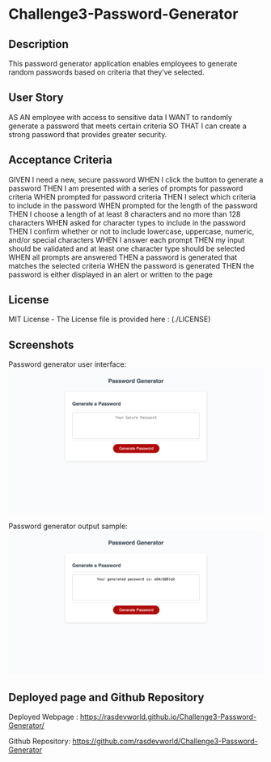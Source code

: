 # Challenge3-Password-Generator

## Description

This password generator application enables employees to generate random passwords based on criteria that they’ve selected.

## User Story

AS AN employee with access to sensitive data
I WANT to randomly generate a password that meets certain criteria
SO THAT I can create a strong password that provides greater security.

## Acceptance Criteria

GIVEN I need a new, secure password
WHEN I click the button to generate a password
THEN I am presented with a series of prompts for password criteria
WHEN prompted for password criteria
THEN I select which criteria to include in the password
WHEN prompted for the length of the password
THEN I choose a length of at least 8 characters and no more than 128 characters
WHEN asked for character types to include in the password
THEN I confirm whether or not to include lowercase, uppercase, numeric, and/or special characters
WHEN I answer each prompt
THEN my input should be validated and at least one character type should be selected
WHEN all prompts are answered
THEN a password is generated that matches the selected criteria
WHEN the password is generated
THEN the password is either displayed in an alert or written to the page

## License

MIT License - The License file is provided here : (./LICENSE)

## Screenshots

Password generator user interface:
![Alt text](assets/images/password-generator-UI.png)

Password generator output sample:
![Alt text](assets/images/password-generator-output.png)

## Deployed page and Github Repository

Deployed Webpage : https://rasdevworld.github.io/Challenge3-Password-Generator/

Github Repository: https://github.com/rasdevworld/Challenge3-Password-Generator
